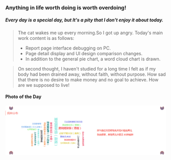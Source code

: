 ### Anything in life worth doing is worth overdoing!

##### Every day is a special day, but It's a pity that I don't enjoy  it about today.
> The cat wakes me up every morning.So I got up angry.
>  Today's main work content is as follows:
>+ Report page interface debugging on PC.
>+ Page detail display and UI design comparison changes.
>+ In addition to the general pie chart, a word cloud chart is drawn.

> On second thought, I haven't studied for a long time
> I felt as if my body had been drained away, without faith, without purpose.
> How sad that there is no desire to make money and no goal to achieve.
> How are we supposed to live!

####  Photo of the Day
![词云](https://github.com/liugezhou/liugezhouImage/blob/master/Diary/0618/ciyun.png)
